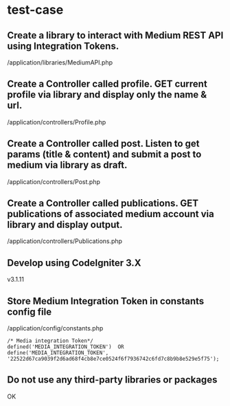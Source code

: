 # test-case

## Create a library to interact with Medium REST API using Integration Tokens.

/application/libraries/MediumAPI.php

## Create a Controller called profile. GET current profile via library and display only the name & url.

/application/controllers/Profile.php

## Create a Controller called post. Listen to get params (title & content) and submit a post to medium via library as draft.

/application/controllers/Post.php

## Create a Controller called publications. GET publications of associated medium account via library and display output.

/application/controllers/Publications.php

## Develop using CodeIgniter 3.X

v3.1.11

## Store Medium Integration Token in constants config file

/application/config/constants.php

```
/* Media integration Token*/
defined('MEDIA_INTEGRATION_TOKEN')  OR define('MEDIA_INTEGRATION_TOKEN', '22522d67ca9039f2d6ad68f4cb8e7ce0524f6f7936742c6fd7c8b9b8e529e5f75');
```

## Do not use any third-party libraries or packages

OK


